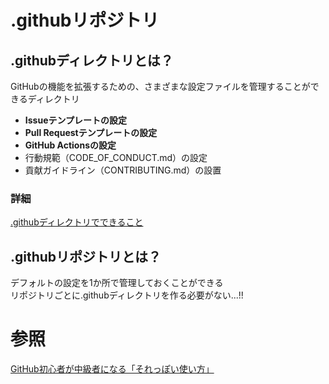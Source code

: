 # .githubリポジトリ
## .githubディレクトリとは？
GitHubの機能を拡張するための、さまざまな設定ファイルを管理することができるディレクトリ
- **Issueテンプレートの設定**
- **Pull Requestテンプレートの設定**
- **GitHub Actionsの設定**
- 行動規範（CODE_OF_CONDUCT.md）の設定
- 貢献ガイドライン（CONTRIBUTING.md）の設置
### 詳細
[.githubディレクトリでできること](https://zenn.dev/morinokami/articles/dot-github-directory)

## .githubリポジトリとは？
デフォルトの設定を1か所で管理しておくことができる  
リポジトリごとに.githubディレクトリを作る必要がない...!!

# 参照
[GitHub初心者が中級者になる「それっぽい使い方」](https://zenn.dev/kazzyfrog/articles/github-guide)
